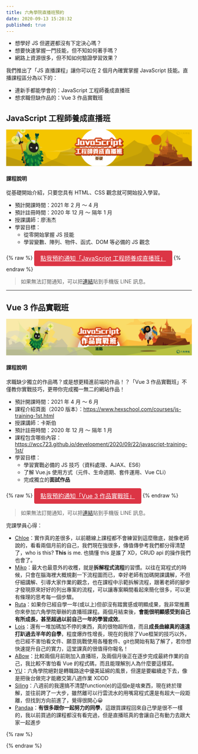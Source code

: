 ```yaml
---
title: 六角學院直播班預約
date: 2020-09-13 15:28:32
published: true
---
```




- 想學好 JS 但遲遲都沒有下定決心嗎？
- 想要快速掌握一門技能，但不知如何著手嗎？
- 網路上資源很多，但不知如何驗證學習效果？

我們推出了「JS 直播課程」讓你可以在 2 個月內確實掌握 JavaScript 技能。直播課程區分為以下的：

- 連新手都能學會的：JavaScript 工程師養成直播班
- 想求職但缺作品的：Vue 3 作品實戰班

## JavaScript 工程師養成直播班

<img no-lazy src="/images/2020/2020_training_js_02.png" alt="">  

#### 課程說明

從基礎開始介紹，只要您具有 HTML、CSS 觀念就可開始投入學習。

- 預計開課時間：2021 年 2 月 ～ 4 月 
- 預計註冊時間：2020 年 12 月 ～ 隔年 1 月
- 授課講師：廖洧杰
- 學習目標：
  - 從零開始掌握 JS 技能
  - 學習變數、陣列、物件、函式、DOM 等必備的 JS 觀念

{% raw %}
<a class="btn" href="https://hex.school/1PrJX" target="_blank">
  點我預約通知「JavaScript 工程師養成直播班」
</a>
{% endraw %}

> 如果無法訂閱通知，可以把[連結](https://rpg.hexschool.com/line/webhook)貼到手機版 LINE 訊息。
----

## Vue 3 作品實戰班

<img no-lazy src="/images/2020/2020_training_js_03.png" alt="">  


#### 課程說明

求職缺少獨立的作品嗎？或是想更精進前端的作品！？「Vue 3 作品實戰班」不僅教你實戰技巧，更帶你完成獨一無二的網站作品！

- 預計開課時間：2021 年 4 月 ～ 6 月 
- 課程介紹頁面（2020 版本）：https://www.hexschool.com/courses/js-training-1st.html
- 授課講師：卡斯伯
- 預計註冊時間：2020 年 12 月 ～ 隔年 1 月
- 課程包含哪些內容：https://wcc723.github.io/development/2020/09/22/javascript-training-1st/
- 學習目標：
  - 學習實戰必備的 JS 技巧（資料處理、AJAX、ES6）
  - 了解 Vue.js 使用方式（元件、生命週期、套件運用、Vue CLi）
  - 完成獨立的**面試作品**

{% raw %}
<a class="btn" href="https://hex.school/1PrJX" target="_blank">
  點我預約通知「Vue 3 作品實戰班」
</a>
{% endraw %}

> 如果無法訂閱通知，可以把[連結](https://rpg.hexschool.com/line/webhook)貼到手機版 LINE 訊息。

完課學員心得：
- [Chloe](https://medium.com/@chloelo925/%E5%85%AD%E8%A7%92-js-%E5%AF%A6%E6%88%B0%E7%9B%B4%E6%92%AD%E7%8F%AD%E5%BF%83%E5%BE%97-42282ad94a2)：實作真的差很多，以前聽線上課程都不會練習到這麼徹底，就像老師說的，看看兩個月前的自己，我們現在強很多，傳值傳參考我們都分得清楚了，who is this? **This** is me. 也搞懂 this 是誰了 XD，CRUD api 的操作我們也會了。
- [Miko](https://medium.com/@miko82290/%E5%85%AD%E8%A7%92%E5%AD%B8%E9%99%A2-js-%E4%BD%9C%E5%93%81%E5%AF%A6%E6%88%B0%E7%8F%AD%E5%BF%83%E5%BE%97-930debf84993)：最大也最意外的收穫，就是**拆解程式流程**的習慣。以往在寫程式的時候，只會在腦海裡大概規劃一下流程圖而已，幸好老師有加碼開課講解，不但仔細講解、引導大家作業的觀念，也在課程中示範拆解流程，跟著老師的腳步才發現原來好好的列出專案的流程，可以讓專案瞬間看起來簡化很多，可以更有條理的思考每一個步驟。
- [Ruta](https://medium.com/@RUE503/2020-%E5%85%AD%E8%A7%92%E5%AD%B8%E9%99%A2-js-%E4%BD%9C%E5%93%81%E7%9B%B4%E6%92%AD%E7%8F%AD-%E7%B5%90%E6%A5%AD%E5%BF%83%E5%BE%97-69a2099a2cf4)：如果你已經自學一年(或以上)但卻沒有踏實感或明顯成果，我非常推薦你來參加六角學院舉辦的直播班課程。兩個月結束後，**會能很明顯感受到自己有所成長，甚至超過以前自己一年的學習成效**。
- [Lois](https://hackmd.io/ycag0mdHS0Ku7kuPQS-5mg?view)：還有一堆加碼加不停的東西，真的很物超所值，而且**成長曲線真的遠遠打趴過去半年的自學**，程度爆炸性增長，現在的我除了Vue框架的技巧以外，也已經不害怕看文件、願意挑戰使用各種套件、git也開始有點了解了，若你想快速提升自己的實力，這堂課真的很值得你報名！
- [ABow](https://hackmd.io/7kZXT6mRTiirIm6DV_BfQQ)：比較兩個月前剛加入直播班，及兩個月後正在逐步完成最終作業的自己，我比較不害怕看 Vue 的程式碼，而且能理解別人為什麼要這樣寫。
- [YU](https://medium.com/@yuu_/%E4%BD%A0%E8%81%BD%E9%81%8E%E5%89%8D%E7%AB%AF%E5%AD%B5%E5%8C%96%E5%99%A8%E5%97%8E-%E5%A6%82%E6%9E%9C%E6%B2%92%E6%9C%89-%E9%82%A3%E5%8F%AF%E8%83%BD%E6%98%AF%E4%BD%A0%E9%82%84%E6%B2%92%E9%82%82%E9%80%85%E5%85%AD%E8%A7%92%E5%AD%B8%E9%99%A2-2966589d82bd)：六角學院絕對是轉職路途中優美延綿的風景，但還是要繼續走下去，像是把後台做完才能繳交第八週作業 XDDD
- [Siling](https://medium.com/@think.sea/%E5%85%AD%E8%A7%92%E5%AD%B8%E9%99%A2-2020-javascript-%E4%BD%9C%E5%93%81%E5%AF%A6%E6%88%B0%E7%9B%B4%E6%92%AD%E7%8F%AD%E5%BF%83%E5%BE%97-1719d74f9108)：八週前的我還搞不清楚function(e)的這個e是啥東西，現在終於理解，並往前跨了一大步，雖然離可以行雲流水的用嘴寫程式還是有超大一段距離，但找到方向前進了，覺得很開心😀
- [Pandaa](https://www.notion.so/JS-36ffc74ae2f54d419d5c4a754c234a7a)：**有很多跟你一起努力的同學**，這跟買課程回來自己學是很不一樣的，我以前買過的課程都沒有看完過，但是直播班真的會讓自己有動力去跟大家一起進步


{% raw %}
<style>
.btn {
  display: inline-block;
  font-weight: 400;
  color: #212529;
  text-align: center;
  vertical-align: middle;
  -webkit-user-select: none;
  -moz-user-select: none;
  -ms-user-select: none;
  user-select: none;
  background-color: transparent;
  border: 1px solid transparent;
  padding: .5rem 1rem;
  font-size: 1rem;
  line-height: 1.5;
  border-radius: .25rem;
  transition: color .15s ease-in-out,background-color .15s ease-in-out,border-color .15s ease-in-out,box-shadow .15s ease-in-out;

  color: #fff !important;
  background-color: #dc3545;
  border-color: #dc3545;
}
.btn:hover, .btn:focus {
  text-decoration: none !important;
  color: #fff !important;
  background-color: #c82333;
  border-color: #bd2130;
}
</style>
{% endraw %}